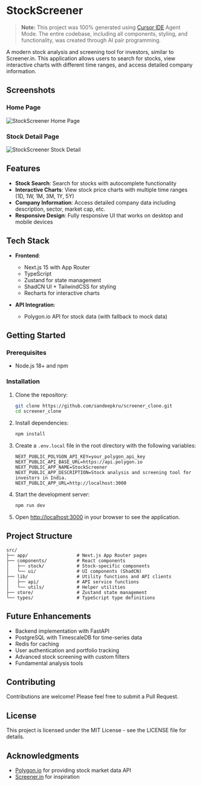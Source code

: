 # StockScreener

> **Note:** This project was 100% generated using [Cursor IDE](https://cursor.sh/) Agent Mode. The entire codebase, including all components, styling, and functionality, was created through AI pair programming.

A modern stock analysis and screening tool for investors, similar to Screener.in. This application allows users to search for stocks, view interactive charts with different time ranges, and access detailed company information.

## Screenshots

### Home Page
![StockScreener Home Page](https://dl.dropboxusercontent.com/scl/fi/26bm0nkmouwk1cpe8vfi0/Screenshot-2025-03-01-at-8.39.02-AM.png?rlkey=qz77g27ioato3a1xu8b2w6xnu)

### Stock Detail Page
![StockScreener Stock Detail](https://dl.dropboxusercontent.com/scl/fi/60evqcvcg5960gthge2ii/Screenshot-2025-03-01-at-8.38.36-AM.png?rlkey=leo8wkcax8dtl9tpevquv6rjj)

## Features

- **Stock Search**: Search for stocks with autocomplete functionality
- **Interactive Charts**: View stock price charts with multiple time ranges (1D, 1W, 1M, 3M, 1Y, 5Y)
- **Company Information**: Access detailed company data including description, sector, market cap, etc.
- **Responsive Design**: Fully responsive UI that works on desktop and mobile devices

## Tech Stack

- **Frontend**:
  - Next.js 15 with App Router
  - TypeScript
  - Zustand for state management
  - ShadCN UI + TailwindCSS for styling
  - Recharts for interactive charts

- **API Integration**:
  - Polygon.io API for stock data (with fallback to mock data)

## Getting Started

### Prerequisites

- Node.js 18+ and npm

### Installation

1. Clone the repository:
   ```bash
   git clone https://github.com/sandeepkru/screener_clone.git
   cd screener_clone
   ```

2. Install dependencies:
   ```bash
   npm install
   ```

3. Create a `.env.local` file in the root directory with the following variables:
   ```
   NEXT_PUBLIC_POLYGON_API_KEY=your_polygon_api_key
   NEXT_PUBLIC_API_BASE_URL=https://api.polygon.io
   NEXT_PUBLIC_APP_NAME=StockScreener
   NEXT_PUBLIC_APP_DESCRIPTION=Stock analysis and screening tool for investors in India.
   NEXT_PUBLIC_APP_URL=http://localhost:3000
   ```

4. Start the development server:
   ```bash
   npm run dev
   ```

5. Open [http://localhost:3000](http://localhost:3000) in your browser to see the application.

## Project Structure

```
src/
├── app/                  # Next.js App Router pages
├── components/           # React components
│   ├── stock/            # Stock-specific components
│   └── ui/               # UI components (ShadCN)
├── lib/                  # Utility functions and API clients
│   ├── api/              # API service functions
│   └── utils/            # Helper utilities
├── store/                # Zustand state management
└── types/                # TypeScript type definitions
```

## Future Enhancements

- Backend implementation with FastAPI
- PostgreSQL with TimescaleDB for time-series data
- Redis for caching
- User authentication and portfolio tracking
- Advanced stock screening with custom filters
- Fundamental analysis tools

## Contributing

Contributions are welcome! Please feel free to submit a Pull Request.

## License

This project is licensed under the MIT License - see the LICENSE file for details.

## Acknowledgments

- [Polygon.io](https://polygon.io/) for providing stock market data API
- [Screener.in](https://www.screener.in/) for inspiration
